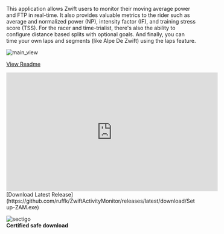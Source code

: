 <head>
<meta property="og:image" content="https://github.com/ruffk/ZwiftActivityMonitor/raw/master/ZwiftActivityMonitorV2/images/ActivityView.png">
</head>

This application allows Zwift users to monitor their moving average power and FTP in real-time.  It also provides valuable metrics to the rider such as average and normalized power (NP), intensity factor (IF), and training stress score (TSS).  For the racer and time-trialist, there's also the ability to configure distance based splits with optional goals.  And finally, you can time your own laps and segments (like Alpe De Zwift) using the laps feature.

![main_view](https://github.com/ruffk/ZwiftActivityMonitor/raw/master/ZwiftActivityMonitorV2/images/ActivityView.png)

[View Readme](https://github.com/ruffk/ZwiftActivityMonitor#readme)

<iframe width="560" height="315" src="https://www.youtube.com/embed/q8fEHyL6wLo" frameborder="0" allowfullscreen></iframe>
<br>  
[Download Latest Release](https://github.com/ruffk/ZwiftActivityMonitor/releases/latest/download/Setup-ZAM.exe)

![sectigo](https://github.com/ruffk/ZwiftActivityMonitor/raw/master/ZwiftActivityMonitor/images/sectigo.jpg)
<br>**Certified safe download**
